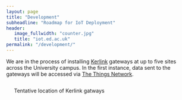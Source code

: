 ```yaml
---
layout: page
title: "Development"
subheadline: "Roadmap for IoT Deployment"
header:
   image_fullwidth: "counter.jpg"
   title: "iot.ed.ac.uk"
permalink: "/development/"
---
```


We are in the process of installing [Kerlink](http://www.kerlink.fr/en/) gateways at up to five sites across the University campus. In the first instance, data sent to the gateways will be accessed via [The Things Network](https://www.thethingsnetwork.org).

<div class="row t30">
    <div class="small-12 columns">
        <img src="{{ site.urlimg }}gateways.jpg" alt="">
        <p>Tentative location of Kerlink gatways</p>
    </div><!-- /.medium-6.columns -->

   
</div><!-- /.row -->

